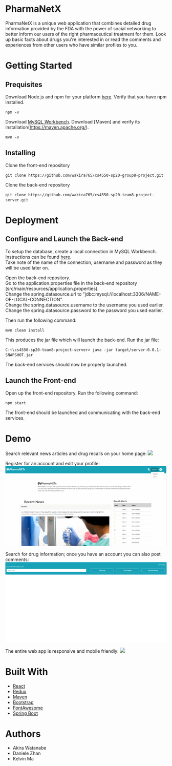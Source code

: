 # PharmaNetX
PharmaNetX is a unique web application that combines detailed drug information provided by the FDA with the power of social networking to better inform our users of the right pharmaceutical treatment for them. Look up basic facts about drugs you're interested in or read the comments and experiences from other users who have similar profiles to you.

# Getting Started

## Prequisites
Download Node.js and npm for your platform [here](https://nodejs.org/en/download/).
Verify that you have npm installed. 
```
npm -v
```
Download [MySQL Workbench](https://dev.mysql.com/downloads/workbench/).
Download [Maven] and verify its installation(https://maven.apache.org/).
```
mvn -v
```

## Installing
Clone the front-end repository
```
git clone https://github.com/wakira765/cs4550-sp20-group8-project.git
```
Clone the back-end repository
``` 
git clone https://github.com/wakira765/cs4550-sp20-team8-project-server.git
```

# Deployment

## Configure and Launch the Back-end
To setup the database, create a local connection in MySQL Workbench. Instructions can be found [here](https://dev.mysql.com/doc/workbench/en/wb-mysql-connections-new.html).\
Take note of the name of the connection, username and password as they will be used later on. 

Open the back-end repository.\
Go to the application.properties file in the back-end repository (src/main/resources/application.properties).\
Change the spring.datasource.url to "jdbc:mysql://localhost:3306/NAME-OF-LOCAL-CONNECTION".\
Change the spring.datasource.username to the username you used earlier.\
Change the spring.datasource.password to the password you used earlier.

Then run the following command:
```
mvn clean install
```
This produces the jar file which will launch the back-end.
Run the jar file:
```
C:~\cs4550-sp20-team8-project-server> java -jar target/server-0.0.1-SNAPSHOT.jar
```
The back-end services should now be properly launched.

## Launch the Front-end
Open up the front-end repository.
Run the following command:
```
npm start
```
The front-end should be launched and communicating with the back-end services.

# Demo
Search relevant news articles and drug recalls on your home page:
![](homescreen.gif)

Register for an account and edit your profile:
![](register_profile_edit.gif)

Search for drug information; once you have an account you can also post comments:
![](search_comment.gif)

The entire web app is responsive and mobile friendly:
![](responsive.gif)

  


# Built With
- [React](https://github.com/facebook/react)
- [Redux](https://github.com/reduxjs/redux)
- [Maven](https://maven.apache.org/)
- [Bootstrap](https://getbootstrap.com/)
- [FontAwesome](https://fontawesome.com/)
- [Spring Boot](https://spring.io/projects/spring-boot)

# Authors
 - Akira Watanabe
 - Daniele Zhan
 - Kelvin Ma

